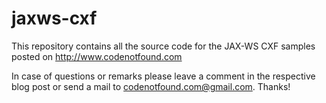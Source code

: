 jaxws-cxf
=========

This repository contains all the source code for the JAX-WS CXF samples posted on http://www.codenotfound.com

In case of questions or remarks please leave a comment in the respective blog post or send a mail to codenotfound.com@gmail.com. Thanks!
